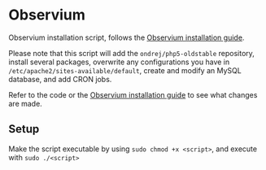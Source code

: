 # Observium
Observium installation script, follows the [Observium installation guide](http://www.observium.org/wiki/Debian_Ubuntu_Installation).

Please note that this script will add the `ondrej/php5-oldstable` repository, install several packages, overwrite any configurations you have in `/etc/apache2/sites-available/default`, create and modify an MySQL database, and add CRON jobs.

Refer to the code or the [Observium installation guide](http://www.observium.org/wiki/Debian_Ubuntu_Installation) to see what changes are made.

## Setup

Make the script executable by using `sudo chmod +x <script>`, and execute with `sudo ./<script>`
